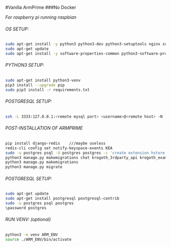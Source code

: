 #Vanilla ArmPrime 
###No Docker

*For raspberry pi running raspbian*


###### OS SETUP:
```bash
sudo apt-get install -y python3 python3-dev python3-setuptools nginx supervisor postgresql-client
sudo apt-get update
sudo apt-get install -y software-properties-common python3-software-properties
```

###### PYTHON3 SETUP:
```bash
sudo apt-get install python3-venv
pip3 install --upgrade pip
sudo pip3 install -r requirements.txt
```


###### POSTGRESQL SETUP:
```bash
ssh -L 3333:127.0.0.1:<remote mysql port> <username>@<remote host> -N
```

###### POST-INSTALLATION OF ARMPRIME
```bash
pip install django-redis    ///maybe useless
redis-cli config set notify-keyspace-events KEA
sudo -u postgres psql -U postgres postgres -c 'create extension hstore;'
python3 manage.py makemigrations chat krogoth_3rdparty_api krogoth_examples krogoth_apps krogoth_social moho_extractor krogoth_gantry krogoth_core krogoth_admin
python3 manage.py makemigrations
python3 manage.py migrate
```


###### POSTGRESQL SETUP:
```bash
sudo apt-get update
sudo apt-get install postgresql postgresql-contrib
sudo -u postgres psql postgres
\password postgres
```


###### RUN VENV: (optional)
```bash
python3 -m venv ARM_ENV
source ./ARM_ENV/bin/activate
```
